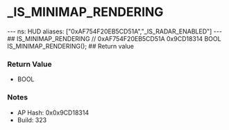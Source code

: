 # _IS_MINIMAP_RENDERING

--- ns: HUD aliases: ["0xAF754F20EB5CD51A","_IS_RADAR_ENABLED"] --- ## IS_MINIMAP_RENDERING  // 0xAF754F20EB5CD51A 0x9CD18314 BOOL IS_MINIMAP_RENDERING();   ## Return value

### Return Value
* BOOL

### Notes
* AP Hash: 0x0x9CD18314
* Build: 323

